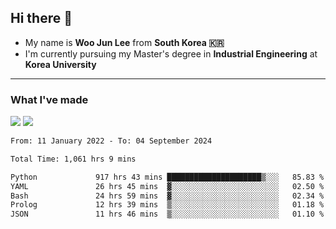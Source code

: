 ## Hi there 👋

- My name is **Woo Jun Lee** from **South Korea 🇰🇷**
- I'm currently pursuing my Master's degree in **Industrial Engineering** at **Korea University**

---

### What I've made

<a href="https://share.streamlit.io/tomtom1103/kuiai_hackathon_2022/main/JL_app.py"><img src="https://img.shields.io/badge/Journey Lee-161B22?style=for-the-badge&logo=streamlit&logoColor=FF4B4B"/></a> <a href="https://jeon-100.github.io/Dangzang/"><img src="https://img.shields.io/badge/당신을 위한 장학금, 당장!-161B22?style=for-the-badge&logo=react&logoColor=#61DAFB"/></a>

<!--START_SECTION:waka-->

```txt
From: 11 January 2022 - To: 04 September 2024

Total Time: 1,061 hrs 9 mins

Python             917 hrs 43 mins █████████████████████▒░░░   85.83 %
YAML               26 hrs 45 mins  ▓░░░░░░░░░░░░░░░░░░░░░░░░   02.50 %
Bash               24 hrs 59 mins  ▓░░░░░░░░░░░░░░░░░░░░░░░░   02.34 %
Prolog             12 hrs 39 mins  ▒░░░░░░░░░░░░░░░░░░░░░░░░   01.18 %
JSON               11 hrs 46 mins  ▒░░░░░░░░░░░░░░░░░░░░░░░░   01.10 %
```

<!--END_SECTION:waka-->
